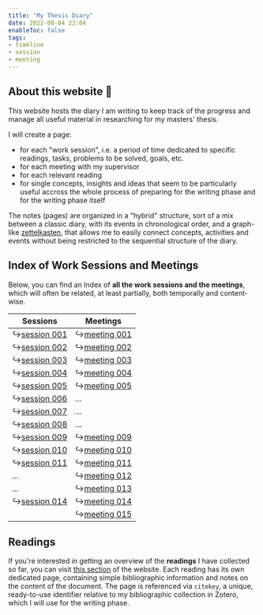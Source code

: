 ```yaml
---
title: "My Thesis Diary"
date: 2022-08-04 22:04
enableToc: false
tags:
- timeline
- session
- meeting
---
```

## About this website 📓

This website hosts the diary I am writing to keep track of the progress and manage all useful material in researching for my masters' thesis.

I will create a page:
* for each "work session", i.e. a period of time dedicated to specific readings, tasks, problems to be solved, goals, etc.
* for each meeting with my supervisor
* for each relevant reading
* for single concepts, insights and ideas that seem to be particularly useful accross the whole process of preparing for the writing phase and for the writing phase itself

The notes (pages) are organized in a "hybrid" structure, sort of a mix between a classic diary, with its events in chronological order, and a graph-like [zettelkasten](https://en.wikipedia.org/wiki/Zettelkasten), that allows me to easily connect concepts, activities and events without being restricted to the sequential structure of the diary.


## Index of Work Sessions and Meetings

Below, you can find an Index of **all the work sessions and the meetings**, which will often be related, at least partially, both temporally and content-wise. 


| **Sessions**                                     | **Meetings**                                     |
| ------------------------------------------------ | ------------------------------------------------ |
| ↪️[session 001](notes/sessions/session%20001.md) | ↪️[meeting 001](notes/meetings/meeting%20001.md) |
| ↪️[session 002](notes/sessions/session%20002.md) | ↪️[meeting 002](notes/meetings/meeting%20002.md) |
| ↪️[session 003](notes/sessions/session%20003.md) | ↪️[meeting 003](notes/meetings/meeting%20003.md) |
| ↪️[session 004](notes/sessions/session%20004.md) | ↪️[meeting 004](notes/meetings/meeting%20004.md) |
| ↪️[session 005](notes/sessions/session%20005.md) | ↪️[meeting 005](notes/meetings/meeting%20005.md) |
| ↪️[session 006](notes/sessions/session%20006.md) | ...                                              |
| ↪️[session 007](notes/sessions/session%20007.md) | ...                                              |
| ↪️[session 008](notes/sessions/session%20008.md) | ...                                              |
| ↪️[session 009](notes/sessions/session%20009.md) | ↪️[meeting 009](notes/meetings/meeting%20009.md) |
| ↪️[session 010](notes/sessions/session%20010.md) | ↪️[meeting 010](notes/meetings/meeting%20010.md) |
| ↪️[session 011](notes/sessions/session%20011.md) | ↪️[meeting 011](notes/meetings/meeting%20011.md) |
| ...                                              | ↪️[meeting 012](notes/meetings/meeting%20012.md) |
| ...                                              | ↪️[meeting 013](notes/meetings/meeting%20013.md) |
| ↪️[session 014](notes/sessions/session%20014.md)   | ↪️[meeting 014](notes/meetings/meeting%20014.md) |
|   | ↪️[meeting 015](notes/meetings/meeting%20015.md) | ...
## Readings

If you're interested in getting an overview of the **readings** I have collected so far, you can visit [this section](https://eliarizzetto.github.io/quartz/tags/reading) of the website. Each reading has its own dedicated page, containing simple bibliographic information and notes on the content of the document. The page is referenced via `citekey`, a unique, ready-to-use identifier relative to my bibliographic collection in Zotero, which I will use for the writing phase. 



